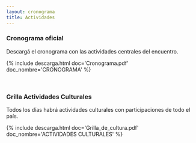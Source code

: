 ```yaml
---
layout: cronograma
title: Actividades
---
```

### Cronograma oficial 

Descargá el cronograma con las actividades centrales del encuentro.

{% include descarga.html doc='Cronograma.pdf' doc_nombre='CRONOGRAMA' %}

<br/>

### Grilla Actividades Culturales

Todos los días habrá actividades culturales con participaciones de todo el país.

{% include descarga.html doc='Grilla_de_cultura.pdf' doc_nombre='ACTIVIDADES CULTURALES' %}

